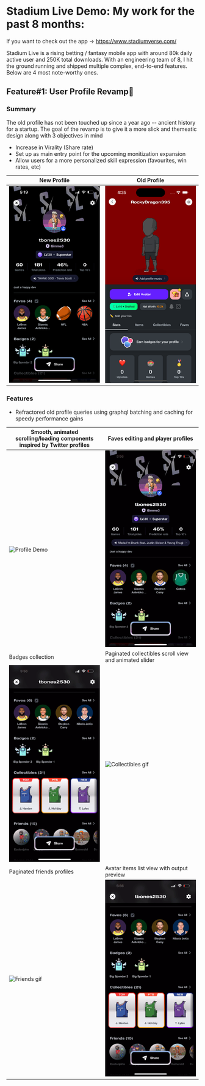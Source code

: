 


# Stadium Live Demo: My work for the past 8 months:

If you want to check out the app -> https://www.stadiumverse.com/

Stadium Live is a rising betting / fantasy mobile app with around 80k daily active user and 250K total downloads. With an engineering team of 8,
I hit the ground running and shipped multiple complex, end-to-end features. Below are 4 most note-worthy ones.

## Feature#1: User Profile Revamp📱

### Summary
The old profile has not been touched up since a year ago -- ancient history for a startup. The goal of the revamp is to give it a more slick and themeatic design along with 3 objectives in mind
  - Increase in Virality (Share rate)
  - Set up as main entry point for the upcoming monitization expansion
  - Allow users for a more personalized skill expression (favourites, win rates, etc)

New Profile             |  Old Profile
:-------------------------:|:-------------------------:
![](Profiles/profile_new.png)  |  ![](Profiles/profile_old.png)


<style>
table th {
    width: 50%;
    text-align: center
}
</style>

### Features
- Refractored old profile queries using graphql batching and caching for speedy performance gains

| Smooth, animated scrolling/loading components inspired by Twitter profiles | Faves editing and player profiles |
| --- | --- |
| ![Profile Demo](Profiles/intro.gif) | ![Faves gif](Profiles/faves.gif) |
| Badges collection | Paginated collectibles scroll view and animated slider |
| ![Badges gif](Profiles/badges.gif) | ![Collectibles gif](Profiles/collectibles.gif) |
| Paginated friends profiles | Avatar items list view with output preview |
| ![Friends gif](Profiles/friends.gif) | ![Items gif](Profiles/badges.gif) |